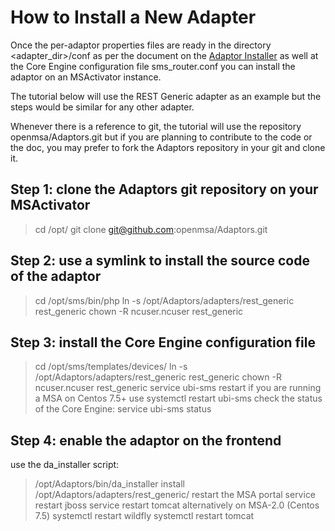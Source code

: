 How to Install a New Adapter
============================

Once the per-adaptor properties files are ready in the directory <adapter_dir>/conf as per the document on the [Adaptor Installer](Adaptor_installer.md) as well at the Core Engine configuration file sms_router.conf you can install the adaptor on an MSActivator instance.

The tutorial below will use the REST Generic adapter as an example but the steps would be similar for any other adapter.

Whenever there is a reference to git, the tutorial will use the repository openmsa/Adaptors.git but if you are planning to contribute to the code or the doc, you may prefer to fork the Adaptors repository in your git and clone it.  

Step 1: clone the Adaptors git repository on your MSActivator
------ 

> cd /opt/
> git clone git@github.com:openmsa/Adaptors.git 

Step 2: use a symlink to install the source code of the adaptor
------

> cd /opt/sms/bin/php
> ln -s /opt/Adaptors/adapters/rest_generic rest_generic
> chown -R ncuser.ncuser rest_generic

Step 3: install the Core Engine configuration file
------

> cd /opt/sms/templates/devices/
> ln -s /opt/Adaptors/adapters/rest_generic rest_generic
> chown -R ncuser.ncuser rest_generic
> service ubi-sms restart
if you are running a MSA on Centos 7.5+ use
> systemctl restart ubi-sms
check the status of the Core Engine:
> service ubi-sms status

Step 4: enable the adaptor on the frontend
------

use the da_installer script:
> /opt/Adaptors/bin/da_installer install /opt/Adaptors/adapters/rest_generic/
restart the MSA portal
> service restart jboss
> service restart tomcat 
alternatively on MSA-2.0 (Centos 7.5)
> systemctl restart wildfly
> systemctl restart tomcat

